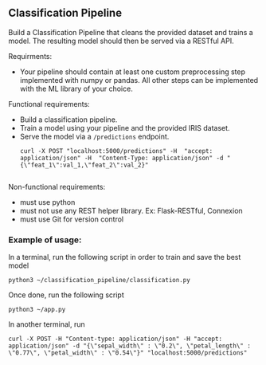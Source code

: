 ## Classification Pipeline

Build a Classification Pipeline that cleans the provided dataset and trains a model. The resulting model should then be served via a RESTful API.

Requirments:
- Your pipeline should contain at least one custom preprocessing step implemented with numpy or pandas. All other steps can be implemented with the ML library of your choice.


Functional requirements:
- Build a classification pipeline.
- Train a model using your pipeline and the provided IRIS dataset.
- Serve the model via a `/predictions` endpoint.
	```
  curl -X POST "localhost:5000/predictions" -H  "accept: application/json" -H  "Content-Type: application/json" -d "{\"feat_1\":val_1,\"feat_2\":val_2}"


Non-functional requirements:
- must use python
- must not use any REST helper library. Ex: Flask-RESTful, Connexion
- must use Git for version control


### Example of usage:
In a terminal, run the following script in order to train and save the best model
```
python3 ~/classification_pipeline/classification.py
```
Once done, run the following script
```
python3 ~/app.py
```

In another terminal, run
```
curl -X POST -H "Content-type: application/json" -H "accept: application/json" -d "{\"sepal_width\" : \"0.2\", \"petal_length\" : \"0.77\", \"petal_width\" : \"0.54\"}" "localhost:5000/predictions"
  
